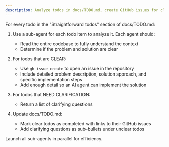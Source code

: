 ```yaml
---
description: Analyze todos in docs/TODO.md, create GitHub issues for clear items, and add clarifying questions for unclear ones
---
```


For every todo in the "Straightforward todos" section of docs/TODO.md:

1. Use a sub-agent for each todo item to analyze it. Each agent should:
   - Read the entire codebase to fully understand the context
   - Determine if the problem and solution are clear

2. For todos that are CLEAR:
   - Use `gh issue create` to open an issue in the repository
   - Include detailed problem description, solution approach, and specific implementation steps
   - Add enough detail so an AI agent can implement the solution

3. For todos that NEED CLARIFICATION:
   - Return a list of clarifying questions

4. Update docs/TODO.md:
   - Mark clear todos as completed with links to their GitHub issues
   - Add clarifying questions as sub-bullets under unclear todos

Launch all sub-agents in parallel for efficiency.
